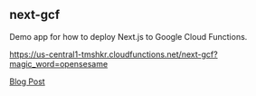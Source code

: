 ## next-gcf

Demo app for how to deploy Next.js to Google Cloud Functions.

https://us-central1-tmshkr.cloudfunctions.net/next-gcf?magic_word=opensesame

[Blog Post](https://tmshkr.hashnode.dev/deploy-nextjs-as-a-google-cloud-function-with-password-protection)
